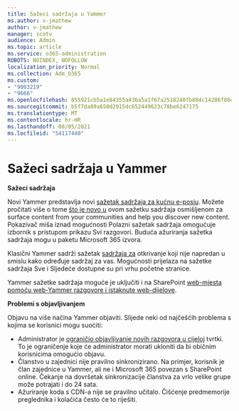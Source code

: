 ```yaml
---
title: Sažeci sadržaja u Yammer
ms.author: v-jmathew
author: v-jmathew
manager: scotv
audience: Admin
ms.topic: article
ms.service: o365-administration
ROBOTS: NOINDEX, NOFOLLOW
localization_priority: Normal
ms.collection: Adm_O365
ms.custom:
- "9003219"
- "9666"
ms.openlocfilehash: 855921cb5a1e84355a436a5a1f67a2518240fb804c14286f86e7f2fca306bb30
ms.sourcegitcommit: b5f7da89a650d2915dc652449623c78be6247175
ms.translationtype: MT
ms.contentlocale: hr-HR
ms.lasthandoff: 08/05/2021
ms.locfileid: "54117440"
---
```

# <a name="feeds-in-yammer"></a>Sažeci sadržaja u Yammer

**Sažeci sadržaja**

Novi Yammer predstavlja novi [sažetak sadržaja za kućnu e-posiu](https://support.microsoft.com/office/what-s-in-the-yammer-home-feed-8fff52dd-5b38-468c-b963-fa4c6a4f9254). Možete pročitati više o tome [što je novo u](https://techcommunity.microsoft.com/t5/yammer-blog/yammer-discovery-what-is-in-my-feed/ba-p/1596230) ovom sažetku sadržaja osmišljenom za surface content from your communities and help you discover new content. Pokazivač miša iznad mogućnosti Polazni sažetak sadržaja omogućuje izbornik s pristupom prikazu Svi razgovori. Buduća ažuriranja sažetka sadržaja mogu u paketu Microsoft 365 izvora.

Klasični Yammer sadrži sažetak [sadržaja za](https://support.microsoft.com/office/what-s-in-the-yammer-discovery-feed-28ba9a79-2bde-4e7c-8420-db2296c3ca49) otkrivanje koji nije napredan u smislu kako određuje sadržaj za vas. Mogućnosti prijelaza na sažetke sadržaja Sve i Sljedeće dostupne su pri vrhu početne stranice.

Yammer sažetke sadržaja moguće je uključiti i na SharePoint [web-mjesta pomoću web-Yammer razgovore i istaknute web-dijelove](https://support.microsoft.com/office/use-a-yammer-web-part-in-sharepoint-online-a53cfa0c-3d09-42c8-a286-1038a81c59da).

**Problemi s objavljivanjem**

Objavu na više načina Yammer objaviti. Slijede neki od najčešćih problema s kojima se korisnici mogu suoćiti:

- Administrator je [ograničio objavljivanje novih razgovora u cijeloj](https://support.microsoft.com/office/restrict-all-company-posts-in-yammer-3219d2ae-db15-4c9f-9dd2-28559ae39a97) tvrtki. To je ograničenje koje će administrator morati ukloniti da bi običnim korisnicima omogućio objavu.
- Članstvo u zajednici nije pravilno sinkronizirano. Na primjer, korisnik je član zajednice u Yammer, ali ne i Microsoft 365 povezan s SharePoint online. Čekanje na dovršetak sinkronizacije članstva za vrlo velike grupe može potrajati i do 24 sata.
- Ažuriranje koda s CDN-a nije se pravilno učitalo. Čišćenje predmemorije preglednika i kolačića često će to riješiti.
